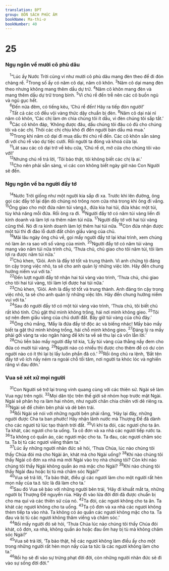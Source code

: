 ```yaml
---
translation: BPT
group: BỐN SÁCH PHÚC ÂM
bookName: Ma-thi-ơ 
bookNumber: 40
---
```


<div class="title"><h1>25</h1><h3>Ngụ ngôn về mười cô phù dâu</h3></div>
<span class="verse mat_25_1"> <sup>1</sup>“Lúc ấy Nước Trời cũng ví như mười cô phù dâu mang đèn theo để đi đón chàng rể.</span>
<span class="verse mat_25_2"><sup>2</sup>Trong số ấy có năm cô dại, năm cô khôn.</span>
<span class="verse mat_25_3"><sup>3</sup>Năm cô dại mang đèn theo nhưng không mang thêm dầu dự trữ.</span>
<span class="verse mat_25_4"><sup>4</sup>Năm cô khôn mang đèn và mang thêm dầu dự trữ trong bình.</span>
<span class="verse mat_25_5"><sup>5</sup>Vì chú rể đến trễ nên các cô buồn ngủ và ngủ gục hết.<br/></span>
<span class="verse mat_25_6"> <sup>6</sup>Đến nửa đêm, có tiếng kêu, ‘Chú rể đến! Hãy ra tiếp đón người!’<br/></span>
<span class="verse mat_25_7"> <sup>7</sup>Tất cả các cô đều vội vàng thức dậy chuẩn bị đèn.</span>
<span class="verse mat_25_8"><sup>8</sup>Năm cô dại nài nỉ năm cô khôn, ‘Các chị làm ơn chia chúng tôi ít dầu, vì đèn chúng tôi sắp tắt.’<br/></span>
<span class="verse mat_25_9"> <sup>9</sup>Các cô khôn đáp, ‘Không được đâu, dầu chúng tôi đâu có đủ cho chúng tôi và các chị. Thôi các chị chịu khó đi đến người bán dầu mà mua.’<br/></span>
<span class="verse mat_25_10"> <sup>10</sup>Trong khi năm cô dại đi mua dầu thì chú rể đến. Các cô khôn sẵn sàng đi với chú rể vào dự tiệc cưới. Rồi người ta đóng và khoá cửa lại.<br/></span>
<span class="verse mat_25_11"> <sup>11</sup>Lát sau các cô dại trở về kêu cửa, ‘Chú rể ơi, mở cửa cho chúng tôi vào với!’<br/></span>
<span class="verse mat_25_12"> <sup>12</sup>Nhưng chú rể trả lời, ‘Tôi bảo thật, tôi không biết các chị là ai.’<br/></span>
<span class="verse mat_25_13"> <sup>13</sup>Cho nên phải sẵn sàng, vì các con không biết ngày giờ nào Con Người sẽ đến.<br/></span>
<div class="title"><h3>Ngụ ngôn về ba người đầy tớ</h3></div>
<span class="verse mat_25_14"> <sup>14</sup>Nước Trời giống như một người kia sắp đi xa. Trước khi lên đường, ông gọi các đầy tớ lại dặn dò chúng nó trông nom cửa nhà trong khi ông đi vắng.</span>
<span class="verse mat_25_15"><sup>15</sup>Ông giao cho một đứa năm túi vàng<a data-toggle="tooltip" data-placement="bottom" title="Nguyên văn, “ta-lâng.” Một ta-lâng cân nặng khoảng 27-36 kí-lô vàng, bạc, hay tiền đồng. Xem thêm các câu 20, 22, 24, 28.">⚓</a>, đứa kia hai túi, đứa khác một túi, tùy khả năng mỗi đứa. Rồi ông ra đi.</span>
<span class="verse mat_25_16"><sup>16</sup>Người đầy tớ có năm túi vàng liền đi kinh doanh và làm lợi ra thêm năm túi nữa.</span>
<span class="verse mat_25_17"><sup>17</sup>Người đầy tớ với hai túi vàng cũng thế. Nó đi ra kinh doanh làm lợi thêm hai túi nữa.</span>
<span class="verse mat_25_18"><sup>18</sup>Còn đứa nhận được một túi thì đi đào lỗ dưới đất chôn giấu vàng của chủ.<br/></span>
<span class="verse mat_25_19"> <sup>19</sup>Mãi lâu ngày ông chủ về, gọi mấy người đầy tớ lại khai trình, xem chúng nó làm ăn ra sao với số vàng của mình.</span>
<span class="verse mat_25_20"><sup>20</sup>Người đầy tớ có năm túi vàng mang vào năm túi nữa trình chủ, ‘Thưa chủ, chủ giao cho tôi năm túi, tôi làm lợi ra được năm túi nữa.’<br/></span>
<span class="verse mat_25_21"> <sup>21</sup>Chủ khen, ‘Giỏi. Anh là đầy tớ tốt và trung thành. Vì anh chứng tỏ đáng tin cậy trong việc nhỏ, ta sẽ cho anh quản lý những việc lớn. Hãy đến chung hưởng niềm vui với ta.’<br/></span>
<span class="verse mat_25_22"> <sup>22</sup>Đến lượt người đầy tớ nhận hai túi vàng vào trình, ‘Thưa chủ, chủ giao cho tôi hai túi vàng, tôi làm lợi được hai túi nữa.’<br/></span>
<span class="verse mat_25_23"> <sup>23</sup>Chủ khen, ‘Giỏi. Anh là đầy tớ tốt và trung thành. Anh đáng tin cậy trong việc nhỏ, ta sẽ cho anh quản lý những việc lớn. Hãy đến chung hưởng niềm vui với ta.’<br/></span>
<span class="verse mat_25_24"> <sup>24</sup>Sau đó người đầy tớ có một túi vàng vào trình, ‘Thưa chủ, tôi biết chủ rất khó tính. Chủ gặt thứ mình không trồng, hái nơi mình không gieo.</span>
<span class="verse mat_25_25"><sup>25</sup>Tôi sợ nên đem giấu vàng của chủ dưới đất. Bây giờ túi vàng của chủ đây.’<br/></span>
<span class="verse mat_25_26"> <sup>26</sup>Ông chủ mắng, ‘Mầy là đứa đầy tớ độc ác và biếng nhác! Mầy bảo mầy biết ta gặt thứ mình không trồng, hái chỗ mình không gieo.</span>
<span class="verse mat_25_27"><sup>27</sup>Đáng lý ra mầy phải gởi vàng ta vào ngân hàng để khi ta về sẽ thu lại cả vốn lẫn lời.’<br/></span>
<span class="verse mat_25_28"> <sup>28</sup>Chủ liền bảo mấy người đầy tớ kia, ‘Lấy túi vàng của thằng nầy đem cho đứa có mười túi vàng.</span>
<span class="verse mat_25_29"><sup>29</sup>Người nào có nhiều thì được cho thêm để có dư còn người nào có ít thì lại bị lấy luôn phần đã có.’</span>
<span class="verse mat_25_30"><sup>30</sup>Rồi ông chủ ra lệnh, ‘Bắt tên đầy tớ vô ích nầy ném ra ngoài chỗ tối tăm, nơi người ta khóc lóc và nghiến răng vì đau đớn.’<br/></span>
<div class="title"><h3>Vua sẽ xét xử mọi người</h3></div>
<span class="verse mat_25_31"> <sup>31</sup>Con Người sẽ trở lại trong vinh quang cùng với các thiên sứ. Ngài sẽ làm Vua ngự trên ngôi.</span>
<span class="verse mat_25_32"><sup>32</sup>Mọi dân tộc trên thế giới sẽ nhóm họp trước mặt Ngài. Ngài sẽ phân họ ra làm hai nhóm, như người chăn chia chiên với dê riêng ra.</span>
<span class="verse mat_25_33"><sup>33</sup>Ngài sẽ để chiên bên phải và dê bên trái.<br/></span>
<span class="verse mat_25_34"> <sup>34</sup>Rồi Ngài sẽ nói với những người bên phải rằng, ‘Hãy lại đây, những người được Cha ta ban phước! Hãy nhận lãnh nước mà Thượng Đế đã dành cho các ngươi từ lúc tạo thành trời đất.</span>
<span class="verse mat_25_35"><sup>35</sup>Vì khi ta đói, các ngươi cho ta ăn. Ta khát, các ngươi cho ta uống. Ta cô đơn và xa nhà các ngươi tiếp rước ta.</span>
<span class="verse mat_25_36"><sup>36</sup>Ta không có quần áo, các ngươi mặc cho ta. Ta đau, các ngươi chăm sóc ta. Ta bị tù các ngươi viếng thăm ta.’<br/></span>
<span class="verse mat_25_37"> <sup>37</sup>Lúc ấy những người nhân đức sẽ hỏi, ‘Thưa Chúa, lúc nào chúng tôi thấy Chúa đói mà cho Ngài ăn, khát mà cho Ngài uống?</span>
<span class="verse mat_25_38"><sup>38</sup>Khi nào chúng tôi thấy Ngài cô đơn xa nhà mà mời Ngài vào trọ nhà chúng tôi? Còn khi nào chúng tôi thấy Ngài không quần áo mà mặc cho Ngài?</span>
<span class="verse mat_25_39"><sup>39</sup>Khi nào chúng tôi thấy Ngài đau hoặc bị tù mà chăm sóc Ngài?’<br/></span>
<span class="verse mat_25_40"> <sup>40</sup>Vua sẽ trả lời, ‘Ta bảo thật, điều gì các ngươi làm cho một người rất hèn mọn nầy của ta<a data-toggle="tooltip" data-placement="bottom" title="Nguyên văn, “một trong những người rất hèn mọn của anh em ta.” Xem thêm câu 45.">⚓</a> tức là đã làm cho ta.’<br/></span>
<span class="verse mat_25_41"> <sup>41</sup>Sau đó Vua sẽ bảo với những người bên trái, ‘Hãy đi khuất mắt ta, những người bị Thượng Đế nguyền rủa. Hãy đi vào lửa đời đời đã được chuẩn bị cho ma quỉ và các thiên sứ của nó.</span>
<span class="verse mat_25_42"><sup>42</sup>Ta đói, các ngươi không cho ta ăn. Ta khát các ngươi không cho ta uống.</span>
<span class="verse mat_25_43"><sup>43</sup>Ta cô đơn và xa nhà các ngươi không thèm tiếp ta vào nhà. Ta không có áo quần các ngươi không mặc cho ta. Ta đau và bị tù các ngươi không thăm viếng và chăm sóc.’<br/></span>
<span class="verse mat_25_44"> <sup>44</sup>Rồi mấy người đó sẽ hỏi, ‘Thưa Chúa lúc nào chúng tôi thấy Chúa đói khát, cô đơn, xa nhà, không quần áo hoặc đau ốm hay bị tù mà không chăm sóc Ngài?’<br/></span>
<span class="verse mat_25_45"> <sup>45</sup>Vua sẽ trả lời, ‘Ta bảo thật, hễ các ngươi không làm điều ấy cho một trong những người rất hèn mọn nầy của ta tức là các ngươi không làm cho ta.’<br/></span>
<span class="verse mat_25_46"> <sup>46</sup>Rồi họ sẽ đi vào sự trừng phạt đời đời, còn những người nhân đức sẽ đi vào sự sống đời đời.”<br/></span>
